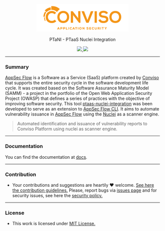 <p align="center">
  <img src="https://raw.githubusercontent.com/convisoappsec/Burp-AppSecFlow/master/assets/readme/logo-conviso.png">
  <p align="center">PTaNI - PTaaS Nuclei Integration</p>
  <p align="center">
    <a href="/LICENSE.md">
      <img src="https://img.shields.io/badge/license-MIT-blue.svg">
    </a>
    <a href="https://github.com/convisoappsec/ptaas-nuclei-integration/releases">
      <img src="https://img.shields.io/badge/version-1.0.0-blue.svg">
    </a>
  </p>
</p>

---

### Summary

[AppSec Flow](https://blog.convisoappsec.com/en/appsec-flow-a-complete-devsecops-platform/) is a Software as a Service (SaaS) platform created by [Conviso](https://www.convisoappsec.com/) that supports the entire security cycle in the software development life cycle. It was created based on the Software Assurance Maturity Model (SAMM) - a project in the portfolio of the Open Web Application Security Project (OWASP) that defines a series of practices with the objective of improving software security. This tool [ptaas-nuclei-integration](https://github.com/convisolabs/ptaas-nuclei-integration) was been developed to serve as an extension to [AppSec Flow CLI](https://docs.convisoappsec.com/cli/installation). It aims to automate vulnerability issuance in [AppSec Flow](https://blog.convisoappsec.com/en/appsec-flow-a-complete-devsecops-platform/) using the [Nuclei](nuclei.projectdiscovery.io/) as a scanner engine.

> Automated identification and issuance of vulnerability reports to Conviso Platform using nuclei as scanner engine.

---

### Documentation

You can find the documentation at [docs](https://github.com/convisolabs/ptaas-nuclei-integration/blob/main/docs/index.md).

---

### Contribution

- Your contributions and suggestions are heartily ♥ welcome. [See here the contribution guidelines.](/.github/CONTRIBUTING.md) Please, report bugs via [issues page](https://github.com/convisoappsec/ptaas-nuclei-integration/issues) and for security issues, see here the [security policy.](/SECURITY.md)

---

### License

- This work is licensed under [MIT License.](/LICENSE.md)

